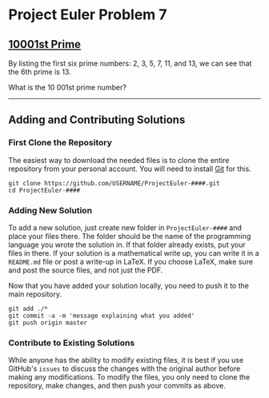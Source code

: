 # Project Euler Problem 7
## [10001st Prime](https://projecteuler.net/problem=7)

By listing the first six prime numbers: 2, 3, 5, 7, 11, and 13, we can see that the 6th prime is 13.

What is the 10 001st prime number?

<hr>

## Adding and Contributing Solutions

### First Clone the Repository

The easiest way to download the needed files is to clone the entire repository from your personal account. You will need to install [Git](https://help.github.com/articles/set-up-git) for this. 

```
git clone https://github.com/USERNAME/ProjectEuler-####.git
cd ProjectEuler-####
```

### Adding New Solution

To add a new solution, just create new folder in `ProjectEuler-####` and place your files there. The folder should be the name of the programming language you wrote the solution in. If that folder already exists, put your files in there. If your solution is a mathematical write up, you can write it in a `README.md` file or post a write-up in LaTeX. If you choose LaTeX, make sure and post the source files, and not just the PDF.

Now that you have added your solution locally, you need to push it to the main repository. 

```
git add ./*
git commit -a -m 'message explaining what you added'
git push origin master
```


### Contribute to Existing Solutions

While anyone has the ability to modify existing files, it is best if you use GitHub's `issues` to discuss the changes with the original author before making any modifications. To modify the files, you only need to clone the repository, make changes, and then push your commits as above. 





